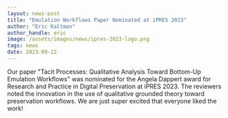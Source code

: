 ```yaml
---
layout: news-post
title: "Emulation Workflows Paper Nominated at iPRES 2023"
author: "Eric Kaltman"
author_handle: eric
image: /assets/images/news/ipres-2023-logo.png
tags: news
date: 2023-09-22
---
```


Our paper "Tacit Processes: Qualitative Analysis Toward Bottom-Up Emulation Workflows" was nominated for the Angela Dappert
award for Research and Practice in Digital Preservation at iPRES 2023. The reviewers noted the innovation in the use of qualitative
grounded theory toward preservation workflows. We are just super excited that everyone liked the work!
